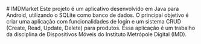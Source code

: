 #   I M D M a r k e t 
 
Este projeto é um aplicativo desenvolvido em Java para Android, utilizando o SQLite como banco de dados. O principal objetivo é criar uma aplicação com funcionalidades de login e um sistema CRUD (Create, Read, Update, Delete) para produtos. Essa aplicação é um trabalho da disciplina de Dispositivos Móveis do Instituto Metrópole Digital (IMD). 
